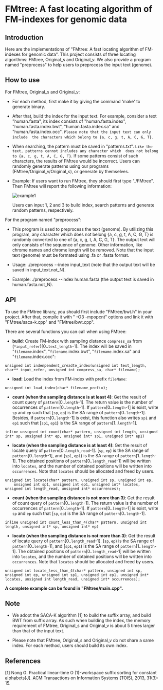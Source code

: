 FMtree: A fast locating algorithm of FM-indexes for genomic data
============






Introduction
-------  

Here are the implementations of "FMtree: A fast locating algorithm of FM-indexes for genomic data".
This project consists of three locating algorithms: FMtree, Original_s and Original_v. 
We also provide a program named "preprocess" to help users to preprocess the input text (genome).






How to use
-------



For FMtree, Original_s and Original_v:

* For each method, first make it by giving the command 'make' to generate binary.

* After that, build the index for the input text. For example, consider a text "human.fasta", its index consists of 
"human.fasta.index", "human.fasta.index.bwt", "human.fasta.index.sa" and "human.fasta.index.occ". `Please note that the input text can only include 
the characters which belong to {a, c, g, t, A, C, G, T}`.

* When searching, the pattern must be saved in "patterns.txt". `Like the text, patterns cannot includes any character which 
does not belong to {a, c, g, t, A, C, G, T}`. If some patterns consist of such characters, the results of FMtree would be incorrect. Users can randomly generate patterns using our programs (FMtree/Original_v/Original_s), or generate by themselves.

* Example: If users want to run FMtree, they should first type "./FMtree". Then FMtree will report the following information:

     ![example1](https://github.com/chhylp123/FMtree/raw/master/example1.png) 

    Users can input 1, 2 and 3 to build index, search patterns and generate random patterns, respectively. 


For the program named "preprocess":


* This program is used to preprocess the text (genome). By utilizing this program, any character which does not belong {a, c, g, t, A, C, G, T} is randomly converted to one of {a, c, g, t, A, C, G, T}. The output text will only consists of the sequence of genome. Other information, like chrome names and chrome length will be removed. Note that the input text (genome) must be formated using .fa or .fasta format.


* Usage: ./preprocess --index input_text (note that the output text will be saved in input_text.not_N).

* Example: ./preprocess --index human.fasta (the output text is saved in human.fasta.not_N).


API
-------
To use the FMtree library, you should first include "FMtree/bwt.h" in your project. After that, compile it with " -O3 -mpopcnt" options and link it with "FMtree/saca-k.cpp" and "FMtree/bwt.cpp".

There are several functions you can call when using FMtree:

- **build**: Create FM-index with sampling distance `compress_sa` from (`*input_refer`)[0..`text_length`-1]. The index will be saved in "`filename`.index", "`filename`.index.bwt", "`filename`.index.sa" and "`filename`.index.occ":


```
unsigned int indenpendent_creadte_index(unsigned int text_length, char** input_refer, unsigned int compress_sa, char* filename);
```


- **load**: Load the index from FM-index with prefix `fileName`:


```
unsigned int load_index(char* filename_prefix);
```




- **count (when the sampling distance is at least 4)**: Get the result of count query of `pattern`[0..`length`-1]. The return value is the number of occurrences of `pattern`[0..`length`-1]. If `pattern`[0..`length`-1] is exist, write `sp` and `ep` such that [`sp`, `ep`) is the SA range of `pattern`[0..`length`-1]. Besides, if `pattern`[0..`length`-1] is exist, this function also writes `sp1` and `ep1` such that [`sp1`, `ep1`) is the SA range of `pattern`[1..`length`-1].

```
inline unsigned int count(char* pattern, unsigned int length, unsigned int* sp, unsigned int* ep, unsigned int* sp1, unsigned int* ep1)
```




- **locate (when the sampling distance is at least 4)**: Get the result of locate query of `pattern`[0..`length_read`-1]. [`sp`, `ep`) is the SA range of `pattern`[0..`length`-1], and [`sp1`, `ep1`) is the SA range of `pattern`[1..`length`-1]. The obtained positions of `pattern`[0..`length_read`-1] will be written into `locates`, and the number of obtained positions will be written into
`occurrences`. Note that `locates` should be allocated and freed by users.

```
unsigned int locate(char* pattern, unsigned int sp, unsigned int ep,
	unsigned int sp1, unsigned int ep1, unsigned int* locates, unsigned int length_read, unsigned int* occurrences);
```

- **count (when the sampling distance is not more than 3)**: Get the result of count query of `pattern`[0..`length`-1]. The return value is the number of occurrences of `pattern`[0..`length`-1]. If `pattern`[0..`length`-1] is exist, write `sp` and `ep` such that [`sp`, `ep`) is the SA range of `pattern`[0..`length`-1].


```
inline unsigned int count_less_than_4(char* pattern, unsigned int length, unsigned int* sp, unsigned int* ep)
```


- **locate (when the sampling distance is not more than 3)**: Get the result of locate query of `pattern`[0..`length_read`-1]. [`sp`, `ep`) is the SA range of `pattern`[0..`length`-1], and [`sp1`, `ep1`) is the SA range of `pattern`[1..`length`-1]. The obtained positions of `pattern`[0..`length_read`-1] will be written into `locates`, and the number of obtained positions will be written into
`occurrences`. Note that `locates` should be allocated and freed by users.

```
unsigned int locate_less_than_4(char* pattern, unsigned int sp, unsigned int ep, unsigned int sp1, unsigned int ep1, unsigned int* locates, unsigned int length_read, unsigned int* occurrences);
```

**A complete example can be found in "FMtree/main.cpp".**


Note
-------
* We adopt the SACA-K algorithm [1] to build the suffix array, and build BWT from suffix array. As such when building the index, the memory requirement of FMtree, Original_s and Original_v is about 5 times larger than that of the input text.

* Please note that FMtree, Original_s and Original_v do not share a same index. For each method, users should build its own index.

References
-------


[1] Nong G. Practical linear-time O (1)-workspace suffix sorting for constant alphabets[J]. ACM Transactions on Information Systems (TOIS), 2013, 31(3): 15.
